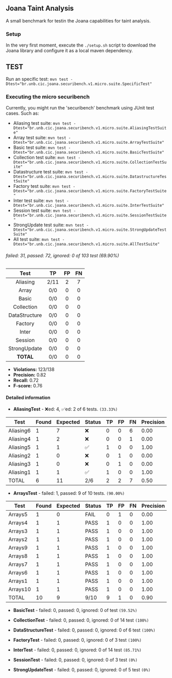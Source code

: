 ## Joana Taint Analysis

A small benchmark for testin the Joana capabilities for taint analysis.

### Setup

In the very first moment, execute the `./setup.sh` script to download the Joana 
library and configure it as a local maven dependency. 

## TEST

Run an specific test: `mvn test -Dtest="br.unb.cic.joana.securibench.v1.micro.suite.SpecificTest"`

### Executing the micro securibench

Currently, you might run the 'securibench' benchmark using JUnit test cases. Such as:

   * Aliasing test suite: `mvn test -Dtest="br.unb.cic.joana.securibench.v1.micro.suite.AliasingTestSuite"`
   * Array test suite: `mvn test -Dtest="br.unb.cic.joana.securibench.v1.micro.suite.ArrayTestSuite"`
   * Basic test suite: `mvn test -Dtest="br.unb.cic.joana.securibench.v1.micro.suite.BasicTestSuite"`
   * Collection test suite: `mvn test -Dtest="br.unb.cic.joana.securibench.v1.micro.suite.CollectionTestSuite"`
   * Datastructure test suite: `mvn test -Dtest="br.unb.cic.joana.securibench.v1.micro.suite.DatastructureTestSuite"`
   * Factory test suite: `mvn test -Dtest="br.unb.cic.joana.securibench.v1.micro.suite.FactoryTestSuite"`
   * Inter test suite: `mvn test -Dtest="br.unb.cic.joana.securibench.v1.micro.suite.InterTestSuite"`
   * Session test suite: `mvn test -Dtest="br.unb.cic.joana.securibench.v1.micro.suite.SessionTestSuite"`
   * StrongUpdate test suite: `mvn test -Dtest="br.unb.cic.joana.securibench.v1.micro.suite.StrongUpdateTestSuite"`
   * All test suite: `mvn test -Dtest="br.unb.cic.joana.securibench.v1.micro.suite.AllTestSuite"`
   
<!-- ### Executing the micro securibench

Currently, you might run the 'securibench' benchmark using JUnit test cases. Such as:

   * Aliasing test suite: `mvn test -Dtest="br.unb.cic.joana.securibench.v2.micro.suite.AliasingTestSuite"`
   * Array test suite: `mvn test -Dtest="br.unb.cic.joana.securibench.v2.micro.suite.ArrayTestSuite"`
   * Basic test suite: `mvn test -Dtest="br.unb.cic.joana.securibench.v2.micro.suite.BasicTestSuite"`
   * Collection test suite: `mvn test -Dtest="br.unb.cic.joana.securibench.v2.micro.suite.CollectionTestSuite"`
   * Datastructure test suite: `mvn test -Dtest="br.unb.cic.joana.securibench.v2.micro.suite.DatastructureTestSuite"`
   * Factory test suite: `mvn test -Dtest="br.unb.cic.joana.securibench.v2.micro.suite.FactoryTestSuite"`
   * Inter test suite: `mvn test -Dtest="br.unb.cic.joana.securibench.v2.micro.suite.InterTestSuite"`
   * Session test suite: `mvn test -Dtest="br.unb.cic.joana.securibench.v2.micro.suite.SessionTestSuite"`
   * StrongUpdate test suite: `mvn test -Dtest="br.unb.cic.joana.securibench.v2.micro.suite.StrongUpdateTestSuite"` -->


###### failed: 31, passed: 72, ignored: 0 of 103 test (69.90%)

|     Test      |   TP    | FP  | FN  | 
|:-------------:|:-------:|:---:|:---:|
|   Aliasing    |   2/11  |  2  |  7  |   
|     Array     |   0/0   |  0  |  0  |   
|     Basic     |   0/0   |  0  |  0  |  
|  Collection   |   0/0   |  0  |  0  | 
| DataStructure |   0/0   |  0  |  0  |  
|    Factory    |   0/0   |  0  |  0  |  
|     Inter     |   0/0   |  0  |  0  |  
|    Session    |   0/0   |  0  |  0  |  
| StrongUpdate  |   0/0   |  0  |  0  |   
|   **TOTAL**   |   0/0   |  0  |  0  |   

- **Violations:** 123/138
- **Precision:** 0.82
- **Recall:** 0.72
- **F-score:** 0.76


#### Detailed information

- **AliasingTest** - ❌ed: 4, ✅ed: 2 of 6 tests. `(33.33%)`

| Test      | Found | Expected | Status | TP | FP | FN | Precision | Recall | F1   |
|-----------|-------|----------|--------|----|----|----|-----------|--------|------|
| Aliasing6 | 1     | 7        | ❌      | 0  | 0  | 6  | 0.00      | 0.00   | 0.00 |
| Aliasing4 | 1     | 2        | ❌      | 0  | 0  | 1  | 0.00      | 0.00   | 0.00 |
| Aliasing5 | 1     | 1        | ✅      | 1  | 0  | 0  | 1.00      | 1.00   | 1.00 |
| Aliasing2 | 1     | 0        | ❌      | 0  | 1  | 0  | 0.00      | 0.00   | 0.00 |
| Aliasing3 | 1     | 0        | ❌      | 0  | 1  | 0  | 0.00      | 0.00   | 0.00 |
| Aliasing1 | 1     | 1        | ✅      | 1  | 0  | 0  | 1.00      | 1.00   | 1.00 |
| TOTAL     | 6     | 11       | 2/6    | 2  | 2  | 7  | 0.50      | 0.22   | 0.31 |


- **ArraysTest** - failed: 1, passed: 9 of 10 tests. `(90.00%)`

| Test     | Found | Expected | Status  | TP  | FP  | FN  | Precision | Recall   | F1   |
|----------|-------|----------|---------|-----|-----|-----|-----------|----------|------|
| Arrays5  | 1     | 0        | FAIL    | 0   | 1   | 0   | 0.00      | 0.00     | 0.00 |
| Arrays4  | 1     | 1        | PASS    | 1   | 0   | 0   | 1.00      | 1.00     | 1.00 |
| Arrays3  | 1     | 1        | PASS    | 1   | 0   | 0   | 1.00      | 1.00     | 1.00 |
| Arrays2  | 1     | 1        | PASS    | 1   | 0   | 0   | 1.00      | 1.00     | 1.00 |
| Arrays9  | 1     | 1        | PASS    | 1   | 0   | 0   | 1.00      | 1.00     | 1.00 |
| Arrays8  | 1     | 1        | PASS    | 1   | 0   | 0   | 1.00      | 1.00     | 1.00 |
| Arrays7  | 1     | 1        | PASS    | 1   | 0   | 0   | 1.00      | 1.00     | 1.00 |
| Arrays6  | 1     | 1        | PASS    | 1   | 0   | 0   | 1.00      | 1.00     | 1.00 |
| Arrays1  | 1     | 1        | PASS    | 1   | 0   | 0   | 1.00      | 1.00     | 1.00 |
| Arrays10 | 1     | 1        | PASS    | 1   | 0   | 0   | 1.00      | 1.00     | 1.00 |
| TOTAL    | 10    | 9        | 9/10    | 9   | 1   | 0   | 0.90      | 1.00     | 0.95 |

- **BasicTest** - failed: 0, passed: 0, ignored: 0 of  test `(59.52%)`

- **CollectionTest** - failed: 0, passed: 0, ignored: 0 of 14 test `(100%)`

- **DataStructureTest** - failed: 0, passed: 0, ignored: 0 of 6 test `(100%)`

- **FactoryTest** - failed: 0, passed: 0, ignored: 0 of  3 test `(100%)`

- **InterTest** - failed: 0, passed: 0, ignored: 0 of  14 test `(85.71%)`

- **SessionTest** - failed: 0, passed: 0, ignored: 0 of 3 test `(0%)`

- **StrongUpdateTest** - failed: 0, passed: 0, ignored: 0 of 5 test `(0%)`